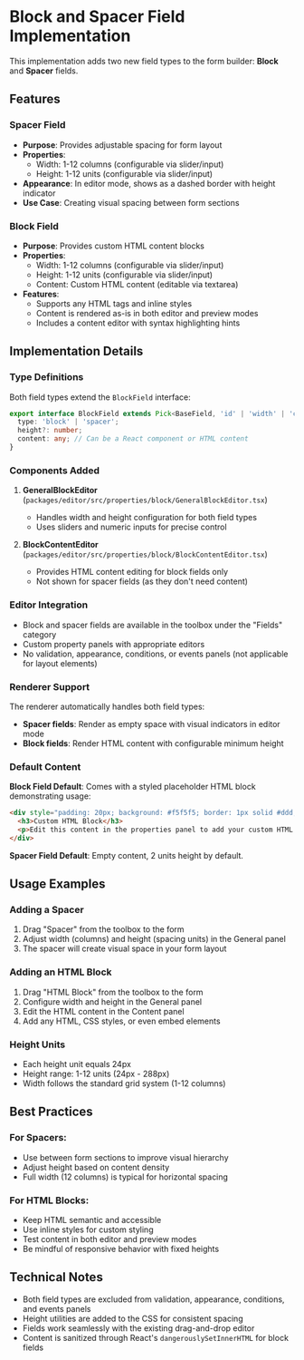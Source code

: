 # Block and Spacer Field Implementation

This implementation adds two new field types to the form builder: **Block** and **Spacer** fields.

## Features

### Spacer Field

- **Purpose**: Provides adjustable spacing for form layout
- **Properties**:
  - Width: 1-12 columns (configurable via slider/input)
  - Height: 1-12 units (configurable via slider/input)
- **Appearance**: In editor mode, shows as a dashed border with height indicator
- **Use Case**: Creating visual spacing between form sections

### Block Field

- **Purpose**: Provides custom HTML content blocks
- **Properties**:
  - Width: 1-12 columns (configurable via slider/input)
  - Height: 1-12 units (configurable via slider/input)
  - Content: Custom HTML content (editable via textarea)
- **Features**:
  - Supports any HTML tags and inline styles
  - Content is rendered as-is in both editor and preview modes
  - Includes a content editor with syntax highlighting hints

## Implementation Details

### Type Definitions

Both field types extend the `BlockField` interface:

```typescript
export interface BlockField extends Pick<BaseField, 'id' | 'width' | 'conditions'> {
  type: 'block' | 'spacer';
  height?: number;
  content: any; // Can be a React component or HTML content
}
```

### Components Added

1. **GeneralBlockEditor** (`packages/editor/src/properties/block/GeneralBlockEditor.tsx`)
   - Handles width and height configuration for both field types
   - Uses sliders and numeric inputs for precise control

2. **BlockContentEditor** (`packages/editor/src/properties/block/BlockContentEditor.tsx`)
   - Provides HTML content editing for block fields only
   - Not shown for spacer fields (as they don't need content)

### Editor Integration

- Block and spacer fields are available in the toolbox under the "Fields" category
- Custom property panels with appropriate editors
- No validation, appearance, conditions, or events panels (not applicable for layout elements)

### Renderer Support

The renderer automatically handles both field types:

- **Spacer fields**: Render as empty space with visual indicators in editor mode
- **Block fields**: Render HTML content with configurable minimum height

### Default Content

**Block Field Default**: Comes with a styled placeholder HTML block demonstrating usage:

```html
<div style="padding: 20px; background: #f5f5f5; border: 1px solid #ddd; border-radius: 8px;">
  <h3>Custom HTML Block</h3>
  <p>Edit this content in the properties panel to add your custom HTML.</p>
</div>
```

**Spacer Field Default**: Empty content, 2 units height by default.

## Usage Examples

### Adding a Spacer

1. Drag "Spacer" from the toolbox to the form
2. Adjust width (columns) and height (spacing units) in the General panel
3. The spacer will create visual space in your form layout

### Adding an HTML Block

1. Drag "HTML Block" from the toolbox to the form
2. Configure width and height in the General panel
3. Edit the HTML content in the Content panel
4. Add any HTML, CSS styles, or even embed elements

### Height Units

- Each height unit equals 24px
- Height range: 1-12 units (24px - 288px)
- Width follows the standard grid system (1-12 columns)

## Best Practices

### For Spacers:

- Use between form sections to improve visual hierarchy
- Adjust height based on content density
- Full width (12 columns) is typical for horizontal spacing

### For HTML Blocks:

- Keep HTML semantic and accessible
- Use inline styles for custom styling
- Test content in both editor and preview modes
- Be mindful of responsive behavior with fixed heights

## Technical Notes

- Both field types are excluded from validation, appearance, conditions, and events panels
- Height utilities are added to the CSS for consistent spacing
- Fields work seamlessly with the existing drag-and-drop editor
- Content is sanitized through React's `dangerouslySetInnerHTML` for block fields
